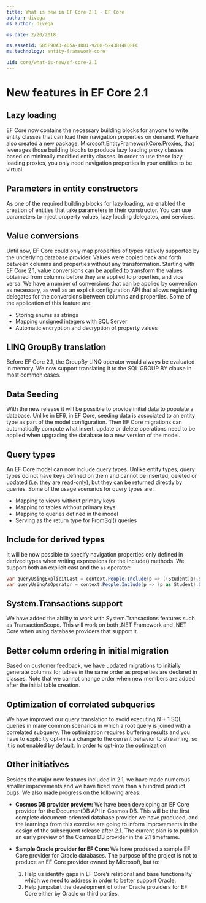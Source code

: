 ```yaml
---
title: What is new in EF Core 2.1 - EF Core
author: divega
ms.author: divega

ms.date: 2/20/2018

ms.assetid: 585F90A3-4D5A-4DD1-92D8-5243B14E0FEC
ms.technology: entity-framework-core

uid: core/what-is-new/ef-core-2.1
---
```


# New features in EF Core 2.1

## Lazy loading
EF Core now contains the necessary building blocks for anyone to write entity classes that can load their navigation properties on demand. We have also created a new package, Microsoft.EntityFrameworkCore.Proxies, that leverages those building blocks to produce lazy loading proxy classes based on minimally modified entity classes. In order to use these lazy loading proxies, you only need navigation properties in your entities to be virtual.

## Parameters in entity constructors
As one of the required building blocks for lazy loading, we enabled the creation of entities that take parameters in their constructor. You can use parameters to inject property values, lazy loading delegates, and services.

## Value conversions
Until now, EF Core could only map properties of types natively supported by the underlying database provider. Values were copied back and forth between columns and properties without any transformation. Starting with EF Core 2.1, value conversions can be applied to transform the values obtained from columns before they are applied to properties, and vice versa. We have a number of conversions that can be applied by convention as necessary, as well as an explicit configuration API that allows registering delegates for the conversions between columns and properties. Some of the application of this feature are:

- Storing enums as strings
- Mapping unsigned integers with SQL Server
- Automatic encryption and decryption of property values

## LINQ GroupBy translation
Before EF Core 2.1, the GroupBy LINQ operator would always be evaluated in memory. We now support translating it to the SQL GROUP BY clause in most common cases.

## Data Seeding
With the new release it will be possible to provide initial data to populate a database. Unlike in EF6, in EF Core, seeding data is associated to an entity type as part of the model configuration. Then EF Core migrations can automatically compute what insert, update or delete operations need to be applied when upgrading the database to a new version of the model.

## Query types
An EF Core model can now include query types. Unlike entity types, query types do not have keys defined on them and cannot be inserted, deleted or updated (i.e. they are read-only), but they can be returned directly by queries. Some of the usage scenarios for query types are:

- Mapping to views without primary keys
- Mapping to tables without primary keys
- Mapping to queries defined in the model
- Serving as the return type for FromSql() queries

## Include for derived types
It will be now possible to specify navigation properties only defined in derived types when writing expressions for the Include() methods. We support both an explicit cast and the `as` operator:

 ``` csharp
 var queryUsingExplicitCast = context.People.Include(p => ((Student)p).School);
 var queryUsingAsOperator = context.People.Include(p => (p as Student).School);
```

## System.Transactions support
We have added the ability to work with System.Transactions features such as TransactionScope. This will work on both .NET Framework and .NET Core when using database providers that support it.

## Better column ordering in initial migration
Based on customer feedback, we have updated migrations to initially generate columns for tables in the same order as properties are declared in classes. Note that we cannot change order when new members are added after the initial table creation.

## Optimization of correlated subqueries
We have improved our query translation to avoid executing N + 1 SQL queries in many common scenarios in which a root query is joined with a correlated subquery. The optimization requires buffering results and you have to explicitly opt-in is a change to the current behavior to  streaming, so it is not enabled by default. In order to opt-into the optimization


## Other initiatives
Besides the major new features included in 2.1, we have made numerous smaller improvements and we have fixed more than a hundred product bugs. We also made progress on the following areas:

-	__Cosmos DB provider preview:__ We have been developing an EF Core provider for the DocumentDB API in Cosmos DB. This will be the first complete document-oriented database provider we have produced, and the learnings from this exercise are going to inform improvements in the design of the subsequent release after 2.1. The current plan is to publish an early preview of the Cosmos DB provider in the 2.1 timeframe.

-	__Sample Oracle provider for EF Core:__ We have produced a sample EF Core provider for Oracle databases. The purpose of the project is not to produce an EF Core provider owned by Microsoft, but to:

    1. Help us identify gaps in EF Core’s relational and base functionality which we need to address in order to better support Oracle.
    2. Help jumpstart the development of other Oracle providers for EF Core either by Oracle or third parties.    

